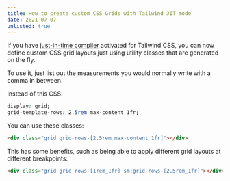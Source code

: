 ```yaml
---
title: How to create custom CSS Grids with Tailwind JIT mode
date: 2021-07-07
unlisted: true
---
```


If you have [just-in-time compiler](https://tailwindcss.com/docs/just-in-time-mode) activated for Tailwind CSS, you can now define custom CSS grid layouts just using utility classes that are generated on the fly.

To use it, just list out the measurements you would normally write with a comma in between.

Instead of this CSS:

```css
display: grid;
grid-template-rows: 2.5rem max-content 1fr;
```

You can use these classes:

```html
<div class="grid grid-rows-[2.5rem_max-content_1fr]"></div>
```

This has some benefits, such as being able to apply different grid layouts at different breakpoints:

```html
<div class="grid grid-rows-[1rem_1fr] sm:grid-rows-[2.5rem_1fr]"></div>
```
